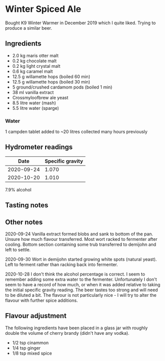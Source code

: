 # Winter Spiced Ale

Bought K9 Winter Warmer in December 2019 which I quite liked. Trying to produce a similar beer.

## Ingredients

* 2.0 kg maris otter malt
* 0.2 kg chocolate malt
* 0.2 kg light crystal malt
* 0.6 kg caramel malt
* 12.5 g willamette hops (boiled 60 min)  
* 12.5 g willamette hops (boiled 30 min)  
* 5 ground/crushed cardamom pods (boiled 1 min)
* 38 ml vanilla extract
* Crossmyloofbrew ale yeast
* 8.5 litre water (mash)
* 5.5 litre water (sparge)

### Water

1 campden tablet added to ~20 litres collected many hours previously

## Hydrometer readings

| Date       | Specific gravity |
| ---------- | ---------------- |
| 2020-09-24 | 1.070            |
| 2020-10-20 | 1.010            |

7.9% alcohol

## Tasting notes

## Other notes

2020-09-24 Vanilla extract formed blobs and sank to bottom of the pan. Unsure how much flavour transferred. Most wort
racked to fermenter after cooling. Bottom section containing some trub transferred to demijohn and left to settle.

2020-09-30 Wort in demijohn started growing white spots (natural yeast). Left to ferment rather than racking back into
fermenter.

2020-10-28 I don't think the alcohol percentage is correct. I seem to remember adding some extra water to the fermenter.
Unfortunately I don't seem to have a record of how much, or when it was added relative to taking the initial specific
gravity reading. The beer tastes too strong and will need to be diluted a bit. The flavour is not particularly nice -
I will try to alter the flavour with further spice additions.

## Flavour adjustment

The following ingredients have been placed in a glass jar with roughly double the volume of cherry brandy (didn't have any vodka).

* 1/2 tsp cinammon
* 1/4 tsp ginger
* 1/8 tsp mixed spice
